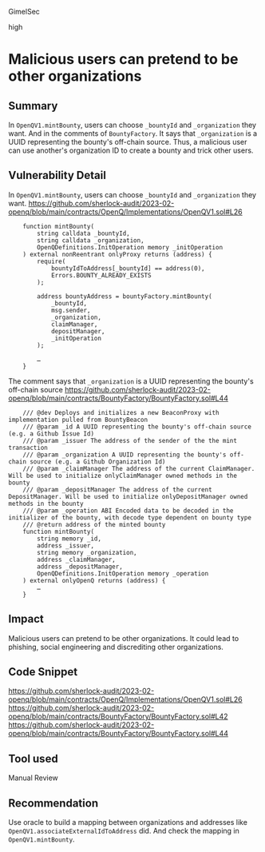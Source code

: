GimelSec

high

# Malicious users can pretend to be other organizations

## Summary

In `OpenQV1.mintBounty`, users can choose `_bountyId` and `_organization` they want. And in the comments of `BountyFactory`. It says that `_organization` is a UUID representing the bounty's off-chain source. Thus, a malicious user can use another's organization ID to create a bounty and trick other users.

## Vulnerability Detail

In `OpenQV1.mintBounty`, users can choose `_bountyId` and `_organization` they want.
https://github.com/sherlock-audit/2023-02-openq/blob/main/contracts/OpenQ/Implementations/OpenQV1.sol#L26
```solidity
    function mintBounty(
        string calldata _bountyId,
        string calldata _organization,
        OpenQDefinitions.InitOperation memory _initOperation
    ) external nonReentrant onlyProxy returns (address) {
        require(
            bountyIdToAddress[_bountyId] == address(0),
            Errors.BOUNTY_ALREADY_EXISTS
        );

        address bountyAddress = bountyFactory.mintBounty(
            _bountyId,
            msg.sender,
            _organization,
            claimManager,
            depositManager,
            _initOperation
        );

        …
    }
```

The comment says that `_organization` is a UUID representing the bounty's off-chain source
https://github.com/sherlock-audit/2023-02-openq/blob/main/contracts/BountyFactory/BountyFactory.sol#L44
```solidity
    /// @dev Deploys and initializes a new BeaconProxy with implementation pulled from BountyBeacon
    /// @param _id A UUID representing the bounty's off-chain source (e.g. a Github Issue Id)
    /// @param _issuer The address of the sender of the the mint transaction
    /// @param _organization A UUID representing the bounty's off-chain source (e.g. a Github Organization Id)
    /// @param _claimManager The address of the current ClaimManager. Will be used to initialize onlyClaimManager owned methods in the bounty
    /// @param _depositManager The address of the current DepositManager. Will be used to initialize onlyDepositManager owned methods in the bounty
    /// @param _operation ABI Encoded data to be decoded in the initializer of the bounty, with decode type dependent on bounty type
    /// @return address of the minted bounty
    function mintBounty(
        string memory _id,
        address _issuer,
        string memory _organization,
        address _claimManager,
        address _depositManager,
        OpenQDefinitions.InitOperation memory _operation
    ) external onlyOpenQ returns (address) {
        …
    }
```

## Impact

Malicious users can pretend to be other organizations. It could lead to phishing, social engineering and discrediting other organizations.

## Code Snippet

https://github.com/sherlock-audit/2023-02-openq/blob/main/contracts/OpenQ/Implementations/OpenQV1.sol#L26
https://github.com/sherlock-audit/2023-02-openq/blob/main/contracts/BountyFactory/BountyFactory.sol#L42
https://github.com/sherlock-audit/2023-02-openq/blob/main/contracts/BountyFactory/BountyFactory.sol#L44

## Tool used

Manual Review

## Recommendation

Use oracle to build a mapping between organizations and addresses like `OpenQV1.associateExternalIdToAddress` did. And check the mapping in `OpenQV1.mintBounty`.
